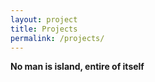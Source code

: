 ```yaml
---
layout: project
title: Projects
permalink: /projects/
---
```


**No man is island, entire of itself**
